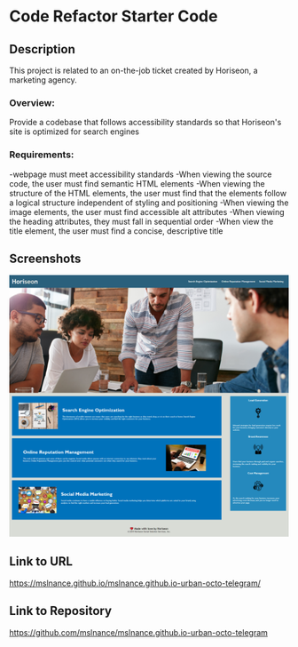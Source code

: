 # Code Refactor Starter Code

## Description 

This project is related to an on-the-job ticket created by Horiseon, a marketing agency.

### Overview: 
Provide a codebase that follows accessibility standards so that Horiseon's site is optimized for search engines

### Requirements:
-webpage must meet accessibility standards
-When viewing the source code, the user must find semantic HTML elements
-When viewing the structure of the HTML elements, the user must find that the 
    elements follow a logical structure independent of styling and positioning
-When viewing the image elements, the user must find accessible alt attributes
-When viewing the heading attributes, they must fall in sequential order
-When view the title element, the user must find a concise, descriptive title

## Screenshots
![Screenshot](/assets/images/Screenshot.png?raw=true "Screenshot")

## Link to URL
https://mslnance.github.io/mslnance.github.io-urban-octo-telegram/

## Link to Repository
https://github.com/mslnance/mslnance.github.io-urban-octo-telegram

